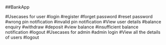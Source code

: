 ##BankApp

#Usecases for user
#login
#register
#forget password
#reset password
#wrong pin notification
#invalid pin notification
#View user details 
#balance enquiry
#withdraw
#deposit
#view balance
#insufficient balance notification
#logout
#Usecases for admin
#admin login
#View all the details of users
#logout
